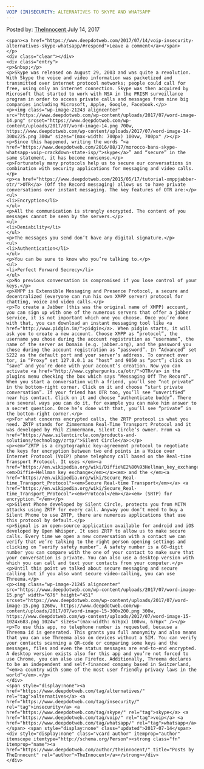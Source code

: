 ```yaml
---
VOIP (IN)SECURITY: ALTERNATIVES TO SKYPE AND WHATSAPP
---
```

<article class="post-listing post-21233 post type-post status-publish format-standard has-post-thumbnail hentry category-deepdot-news tag-alternatives tag-insecurity tag-skype tag-voip tag-whatsapp">
    <div class="post-inner">
        <span>Posted by: <a href="https://www.deepdotweb.com/author/theinnocent/" title="">TheInnocent </a></span>
    <span>July 14, 2017</span>
    
    <span><a href="https://www.deepdotweb.com/2017/07/14/voip-insecurity-alternatives-skype-whatsapp/#respond">Leave a comment</a></span>
    </p>
    <div class="clear"></div>
    <div class="entry">
    <p>&nbsp;</p>
    <p>Skype was released on August 29, 2003 and was quite a revolution. With Skype the voice and video information was packetized and transmitted over internet protocol networks; people could call for free, using only an internet connection. Skype was then acquired by Microsoft that started to work with NSA in the PRISM surveillance program in order to access private calls and messages from nine big companies including Microsoft, Apple, Google, Facebook.</p>
    <p><img class="wp-image-21243 aligncenter" src="https://www.deepdotweb.com/wp-content/uploads/2017/07/word-image-14.png" srcset="https://www.deepdotweb.com/wp-content/uploads/2017/07/word-image-14.png 700w, https://www.deepdotweb.com/wp-content/uploads/2017/07/word-image-14-300x225.png 300w" sizes="(max-width: 700px) 100vw, 700px" /></p>
    <p>Since this happened, writing the words “<a href="https://www.deepdotweb.com/2016/08/17/morocco-bans-skype-whatsapp-voip-crackdown-state-isp/">skype</a>” and “secure” in the same statement, it has become nonsense.</p>
    <p>Fortunately many protocols help us to secure our conversations in combination with security applications for messaging and video calls.</p>
    <p><a href="https://www.deepdotweb.com/2015/05/17/tutorial-xmppjabber-otr/">OTR</a> (Off the Record messaging) allows us to have private conversations over instant messaging. The key features of OTR are:</p>
    <ul>
    <li>Encryption</li>
    </ul>
    <p>All the communication is strongly encrypted. The content of you messages cannot be seen by the servers.</p>
    <ul>
    <li>Deniability</li>
    </ul>
    <p>The messages you send don’t have any digital signature.</p>
    <ul>
    <li>Authentication</li>
    </ul>
    <p>You can be sure to know who you’re talking to.</p>
    <ul>
    <li>Perfect Forward Secrecy</li>
    </ul>
    <p>No previous conversation is compromised if you lose control of your keys.</p>
    <p>XMPP is Extensible Messaging and Presence Protocol, a secure and decentralized (everyone can run his own XMPP server) protocol for chatting, voice and video calls.</p>
    <p>To create a Jabber (this was the original name of XMPP) account, you can sign up with one of the numerous servers that offer a jabber service, it is not important which one you choose. Once you’re done with that, you can download an instant messaging tool like <a href="http://www.pidgin.im/">pidgin</a>. When pidgin starts, it will ask you to create a new account. Choose XMPP as “protocol”, the username you chose during the account registration as “username”, the name of the server as Domain (e.g. jabber.org), and the password you chose during the account registration as “password”. In “Advanced” set 5222 as the default port and your server’s address. To connect over tor, in “Proxy” set 127.0.0.1 as “host” and 9050 as “port”; click on “save” and you’re done with your account’s creation. Now you can activate <a href="http://www.cypherpunks.ca/otr/">OTR</a> in the plugins menu checking the box which says “Messaging Off The Record”. When you start a conversation with a friend, you’ll see “not private” in the bottom-right corner. Click on it and choose “start private conversation”. If your friend has OTR too, you’ll see “unverified” near his contact. Click on it and choose “authenticate buddy”. There are several ways you can do it, for example you can make him answer to a secret question. Once he’s done with that, you’ll see “private” in the bottom-right corner.</p>
    <p>For what concerns encrypted calls, the ZRTP protocol is what you need. ZRTP stands for Zimmermann Real-Time Transport Protocol and it was developed by Phil Zimmermann, Silent Circle’s owner. From <a href="https://www.silentcircle.com/products-and-solutions/technology/zrtp/">Silent Circle</a>:</p>
    <p><em>“ZRTP is a cryptographic key-agreement protocol to negotiate the keys for encryption between two end points in a Voice over Internet Protocol (VoIP) phone telephony call based on the Real-time Transport Protocol. It uses </em><a href="https://en.wikipedia.org/wiki/Diffie%E2%80%93Hellman_key_exchange"><em>Diffie–Hellman key exchange</em></a><em> and the </em><a href="https://en.wikipedia.org/wiki/Secure_Real-time_Transport_Protocol"><em>Secure Real-time Transport</em></a> <a href="https://en.wikipedia.org/wiki/Secure_Real-time_Transport_Protocol"><em>Protocol</em></a><em> (SRTP) for encryption.”</em></p>
    <p>Silent Phone developed by Silent Circle, protects you from MITM attacks using ZRTP for every call. Anyway you don’t need to buy a Silent Phone to use ZRTP, there are numerous applications that use this protocol by default.</p>
    <p>Signal is an open-source application available for android and iOS developed by Open Whisper. It uses ZRTP to allow us to make secure calls. Every time we open a new conversation with a contact we can verify that we’re talking to the right person opening settings and clicking on “verify safety number”. A safety number is a 60-digit number you can compare with the one of your contact to make sure that your conversation is private. You can also use a desktop version with which you can call and text your contacts from your computer.</p>
    <p>Until this point we talked about secure messaging and secure calling but if you also want secure video-calling, you can use Threema.</p>
    <p><img class="wp-image-21245 aligncenter" src="https://www.deepdotweb.com/wp-content/uploads/2017/07/word-image-15.png" width="676" height="451" srcset="https://www.deepdotweb.com/wp-content/uploads/2017/07/word-image-15.png 1260w, https://www.deepdotweb.com/wp-content/uploads/2017/07/word-image-15-300x200.png 300w, https://www.deepdotweb.com/wp-content/uploads/2017/07/word-image-15-1024x683.png 1024w" sizes="(max-width: 676px) 100vw, 676px" /></p>
    <p>To use this app, no telephone number is requested, because a Threema id is generated. This grants you full anonymity and also means that you can use Threema also on devices without a SIM. You can verify your contacts scanning a QR-code or comparing some keys and the messages, files and even the status messages are end-to-end encrypted. A desktop version exists also for this app and you’re not forced to use Chrome, you can also use Firefox. Additionally, Threema declares to be an independent and self-financed company based in Switzerland, “<em>a country with some of the most user friendly privacy laws in the world”</em>.</p>
    </div>
    <span style="display:none"><a href="https://www.deepdotweb.com/tag/alternatives/" rel="tag">alternatives</a> <a href="https://www.deepdotweb.com/tag/insecurity/" rel="tag">insecurity</a> <a href="https://www.deepdotweb.com/tag/skype/" rel="tag">skype</a> <a href="https://www.deepdotweb.com/tag/voip/" rel="tag">voip</a> <a href="https://www.deepdotweb.com/tag/whatsapp/" rel="tag">whatsapp</a></span> <span style="display:none" class="updated">2017-07-14</span>
    <div style="display:none" class="vcard author" itemprop="author" itemscope itemtype="http://schema.org/Person"><strong class="fn" itemprop="name"><a href="https://www.deepdotweb.com/author/theinnocent/" title="Posts by TheInnocent" rel="author">TheInnocent</a></strong></div>
    </div>
</article>

